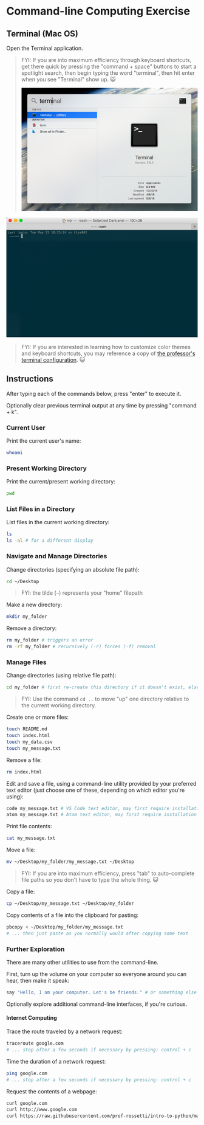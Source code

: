 # Command-line Computing Exercise

## Terminal (Mac OS)

Open the Terminal application.

> FYI: If you are into maximum efficiency through keyboard shortcuts, get there quick by pressing the "command + space" buttons to start a spotlight search, then begin typing the word "terminal", then hit enter when you see "Terminal" show up. :smiley_cat:
>
> ![a screenshot of the terminal app showing up as a result of a spotlight search](/img/exercises/command-line-computing/mac-shortcut.png)

![a screenshot of the terminal](/img/exercises/command-line-computing/mac-terminal.png)

> FYI: If you are interested in learning how to customize color themes and keyboard shortcuts, you may reference a copy of [the professor's terminal configuration](mac-terminal-config.md). :smiley_cat:

## Instructions

After typing each of the commands below, press "enter" to execute it.

Optionally clear previous terminal output at any time by pressing "command + k".

### Current User

Print the current user's name:

```sh
whoami
```

### Present Working Directory

Print the current/present working directory:

```sh
pwd
```

### List Files in a Directory

List files in the current working directory:

```sh
ls
ls -al # for a different display
```

### Navigate and Manage Directories

Change directories (specifying an absolute file path):

```sh
cd ~/Desktop
```

> FYI: the tilde (`~`) represents your "home" filepath

Make a new directory:

```sh
mkdir my_folder
```

Remove a directory:

```sh
rm my_folder # triggers an error
rm -rf my_folder # recursively (-r) forces (-f) removal
```

### Manage Files

Change directories (using relative file path):

```sh
cd my_folder # first re-create this directory if it doesn't exist, else this will trigger an error
```

> FYI: Use the command `cd ..` to move "up" one directory relative to the current working directory.

Create one or more files:

```sh
touch README.md
touch index.html
touch my_data.csv
touch my_message.txt
```

Remove a file:

```sh
rm index.html
```

Edit and save a file, using a command-line utility provided by your preferred text editor (just choose one of these, depending on which editor you're using):

```sh
code my_message.txt # VS Code text editor, may first require installation of shell commands from the settings
atom my_message.txt # Atom text editor, may first require installation of shell commands from the settings
```

Print file contents:

```sh
cat my_message.txt
```

Move a file:

```sh
mv ~/Desktop/my_folder/my_message.txt ~/Desktop
```

> FYI: If you are into maximum efficiency, press "tab" to auto-complete file paths so you don't have to type the whole thing. :smiley_cat:

Copy a file:

```sh
cp ~/Desktop/my_message.txt ~/Desktop/my_folder
```

Copy contents of a file into the clipboard for pasting:

```sh
pbcopy < ~/Desktop/my_folder/my_message.txt
# ... then just paste as you normally would after copying some text
```

### Further Exploration

There are many other utilities to use from the command-line.

First, turn up the volume on your computer so everyone around you can hear, then make it speak:

```sh
say "Hello, I am your computer. Let's be friends." # or something else polite and appropriate
```

Optionally explore additional command-line interfaces, if you're curious.

#### Internet Computing

Trace the route traveled by a network request:

```sh
traceroute google.com
# ... stop after a few seconds if necessary by pressing: control + c
```

Time the duration of a network request:

```sh
ping google.com
# ... stop after a few seconds if necessary by pressing: control + c
```

Request the contents of a webpage:

```sh
curl google.com
curl http://www.google.com
curl https://raw.githubusercontent.com/prof-rossetti/intro-to-python/master/data/products.json
```
